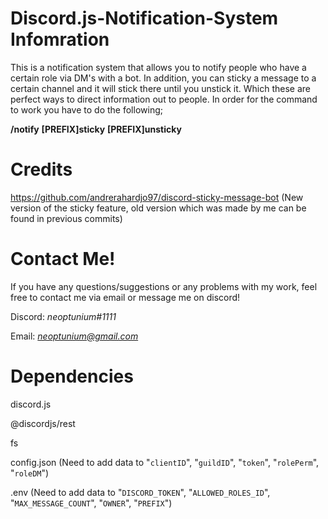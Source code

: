 # Discord.js-Notification-System Infomration

This is a notification system that allows you to notify people who have a certain role via DM's with a bot. In addition, you can sticky a message to a certain channel and it will stick there until you unstick it. Which these are perfect ways to direct information out to people. In order for the command to work you have to do the following;

**/notify**
**[PREFIX]sticky**
**[PREFIX]unsticky**

# Credits
https://github.com/andrerahardjo97/discord-sticky-message-bot (New version of the sticky feature, old version which was made by me can be found in previous commits)

# Contact Me!
 If you have any questions/suggestions or any problems with my work, feel free to contact me via email or message me on discord!

  Discord: *neoptunium#1111*

  Email: *neoptunium@gmail.com*

# Dependencies 
discord.js

@discordjs/rest

fs

config.json (Need to add data to "`clientID`", "`guildID`", "`token`", "`rolePerm`", "`roleDM`")

.env (Need to add data to "`DISCORD_TOKEN`", "`ALLOWED_ROLES_ID`", "`MAX_MESSAGE_COUNT`", "`OWNER`", "`PREFIX`")

